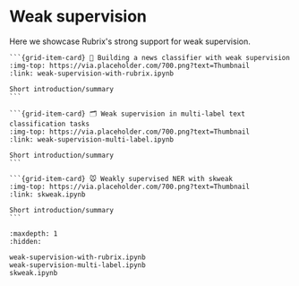 # Weak supervision

Here we showcase Rubrix's strong support for weak supervision.

````{grid} 1 1 2 3
```{grid-item-card} 📰 Building a news classifier with weak supervision
:img-top: https://via.placeholder.com/700.png?text=Thumbnail
:link: weak-supervision-with-rubrix.ipynb

Short introduction/summary
```

```{grid-item-card} 🗂 Weak supervision in multi-label text classification tasks
:img-top: https://via.placeholder.com/700.png?text=Thumbnail
:link: weak-supervision-multi-label.ipynb

Short introduction/summary
```

```{grid-item-card} 🐭 Weakly supervised NER with skweak
:img-top: https://via.placeholder.com/700.png?text=Thumbnail
:link: skweak.ipynb

Short introduction/summary
```
````

```{toctree}
:maxdepth: 1
:hidden:

weak-supervision-with-rubrix.ipynb
weak-supervision-multi-label.ipynb
skweak.ipynb
```

